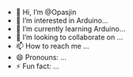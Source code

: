 - 👋 Hi, I’m @Opasjin
- 👀 I’m interested in Arduino...
- 🌱 I’m currently learning Arduino...
- 💞️ I’m looking to collaborate on ...
- 📫 How to reach me ...
- 😄 Pronouns: ...
- ⚡ Fun fact: ...

<!---
Opasjin/Opasjin is a ✨ special ✨ repository because its `README.md` (this file) appears on your GitHub profile.
You can click the Preview link to take a look at your changes.
--->
